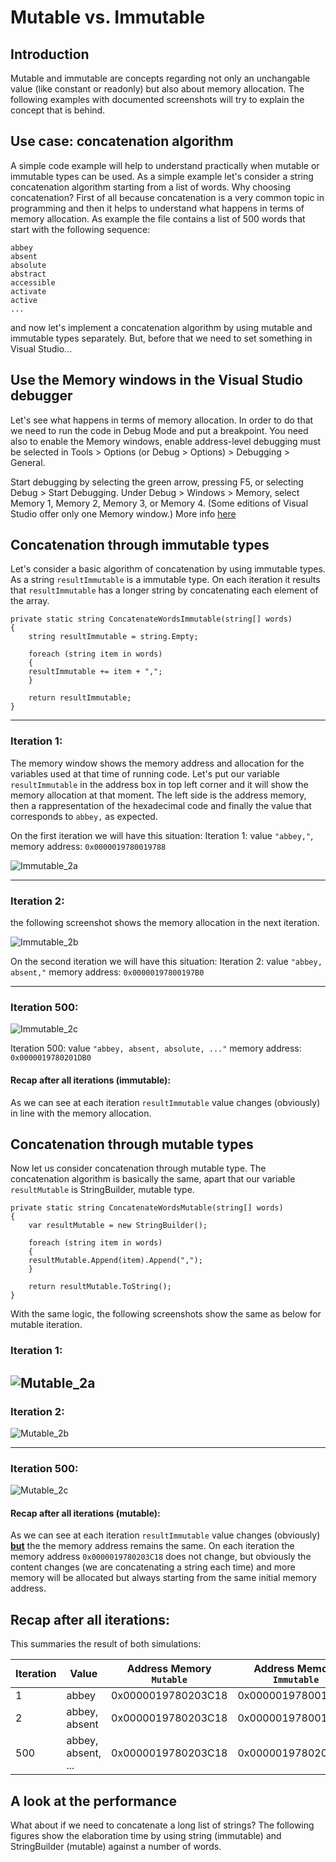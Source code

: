 # Mutable vs. Immutable


## Introduction

Mutable and immutable are concepts regarding not only an unchangable value (like constant or readonly) but also about memory allocation.
The following examples with documented screenshots will try to explain the concept that is behind.


## Use case: concatenation algorithm

A simple code example will help to understand practically when mutable or immutable types can be used. As a simple example let's consider a string concatenation algorithm starting from a list of words. Why choosing concatenation? First of all because concatenation is a very common topic in programming and then it helps to understand what happens in terms of memory allocation.
As example the file contains a list of 500 words that start with the following sequence:

```
abbey
absent
absolute
abstract
accessible
activate
active
...
```

and now let's implement a concatenation algorithm by using mutable and immutable types separately.
But, before that we need to set something in Visual Studio...

## Use the Memory windows in the Visual Studio debugger

Let's see what happens in terms of memory allocation. In order to do that we need to run the code in Debug Mode and put a breakpoint.
You need also to enable the Memory windows, enable address-level debugging must be selected in Tools > Options (or Debug > Options) > Debugging > General.

Start debugging by selecting the green arrow, pressing F5, or selecting Debug > Start Debugging.
Under Debug > Windows > Memory, select Memory 1, Memory 2, Memory 3, or Memory 4. (Some editions of Visual Studio offer only one Memory window.)
More info [here](https://docs.microsoft.com/en-us/visualstudio/debugger/memory-windows?view=vs-2022)


## Concatenation through immutable types

Let's consider a basic algorithm of concatenation by using immutable types. As a string ```resultImmutable``` is a immutable type. On each iteration it results that ```resultImmutable``` has a longer string by concatenating each element of the array.

```
private static string ConcatenateWordsImmutable(string[] words)
{
    string resultImmutable = string.Empty;

    foreach (string item in words)
    {
	resultImmutable += item + ",";
    }

    return resultImmutable;
}
```
---
### Iteration 1:
The memory window shows the memory address and allocation for the variables used at that time of running code.
Let's put our variable ```resultImmutable``` in the address box in top left corner and it will show the memory allocation at that moment.
The left side is the address memory, then a rappresentation of the hexadecimal code and finally the value that corresponds to ```abbey,``` as expected.

On the first iteration we will have this situation: 
Iteration 1: 
value ```"abbey,"```, memory address: ```0x0000019780019788```

![Immutable_2a](https://user-images.githubusercontent.com/13406481/162569090-94b00d3f-642f-4cfb-8a60-dafc9849ef76.png)

---
### Iteration 2:
the following screenshot shows the memory allocation in the next iteration.

![Immutable_2b](https://user-images.githubusercontent.com/13406481/162569383-788e9ee7-b870-4b58-8045-e98adb6cbd07.png)

On the second iteration we will have this situation: 
Iteration 2: value ```"abbey, absent,"``` memory address: ```0x00000197800197B0```

---
### Iteration 500:

![Immutable_2c](https://user-images.githubusercontent.com/13406481/162572385-ccfc7e5c-02c1-405d-912b-f1a8efb33d3c.png)

Iteration 500: value ```"abbey, absent, absolute, ..."``` memory address: ```0x0000019780201DB0```


#### Recap after all iterations (immutable):
As we can see at each iteration  ```resultImmutable``` value changes (obviously) in line with the memory allocation.

## Concatenation through mutable types

Now let us consider concatenation through mutable type. The concatenation algorithm is basically the same, apart that our variable ```resultMutable``` is StringBuilder, mutable type.

```
private static string ConcatenateWordsMutable(string[] words)
{
    var resultMutable = new StringBuilder();

    foreach (string item in words)
    {
	resultMutable.Append(item).Append(",");
    }

    return resultMutable.ToString();
}
```
With the same logic, the following screenshots show the same as below for mutable iteration.

### Iteration 1: 

![Mutable_2a](https://user-images.githubusercontent.com/13406481/162573629-3a36ae69-f455-4cbd-aff9-fa169cf70a9c.png)
---

### Iteration 2: 

![Mutable_2b](https://user-images.githubusercontent.com/13406481/162573658-043237fa-801c-4ab8-a51d-e41ca897a6f7.png)

---
### Iteration 500: 

![Mutable_2c](https://user-images.githubusercontent.com/13406481/162573685-ae9cd5bc-136a-4a2b-9f93-ed639ed48e5e.png)


#### Recap after all iterations (mutable):
As we can see at each iteration  ```resultImmutable``` value changes (obviously) <ins>**but**</ins> the the memory address remains the same.
On each iteration the memory address ```0x0000019780203C18``` does not change, but obviously the content changes (we are concatenating a string each time) and more memory will be allocated but always starting from the same initial memory address.


## Recap after all iterations:
This summaries the result of both simulations:

| Iteration |        Value		| Address Memory `Mutable`| Address Memory `Immutable` |
|---------- |----------------------	|-------------------------|--------------------------- |
|     1     | abbey			|   0x0000019780203C18 	  |  0x0000019780019788	       |
|     2     | abbey, absent		|   0x0000019780203C18 	  |  0x00000197800197B0	       |
|     500   | abbey, absent, ...	|   0x0000019780203C18	  |  0x0000019780201DB0	       |




## A look at the performance
What about if we need to concatenate a long list of strings?
The following figures show the elaboration time by using string (immutable) and StringBuilder (mutable) against a number of words.











